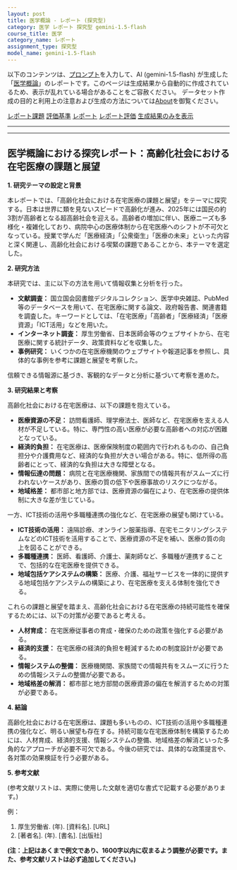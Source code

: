 ```yaml
---
layout: post
title: 医学概論 - レポート (探究型)
category: 医学 レポート 探究型 gemini-1.5-flash
course_title: 医学
category_name: レポート
assignment_type: 探究型
model_name: gemini-1.5-flash
---
```


以下のコンテンツは、[プロンプト](https://github.com/takedatoshiyuki/synthetic_assignments/tree/main/generated/医学/gemini-1.5-flash/prompt_レポート-探究型.md)を入力して、AI (gemini-1.5-flash) が生成した「[医学概論](/contents/医学/)」のレポートです。このページは生成結果から自動的に作成されているため、表示が乱れている場合があることをご容赦ください。
データセット作成の目的と利用上の注意および生成の方法については[About](/About)を御覧ください。

[レポート課題](../レポート課題-探究型)
[評価基準](../評価基準-探究型)
[レポート](../レポート-探究型)
[レポート評価](../レポート評価-探究型)
[生成結果のみを表示](https://github.com/takedatoshiyuki/synthetic_assignments/tree/main/generated/医学/gemini-1.5-flash/レポート-探究型.md)
  

***
***
  
## 医学概論における探究レポート：高齢化社会における在宅医療の課題と展望

**1. 研究テーマの設定と背景**

本レポートでは、「高齢化社会における在宅医療の課題と展望」をテーマに探究する。日本は世界に類を見ないスピードで高齢化が進み、2025年には国民の約3割が高齢者となる超高齢社会を迎える。高齢者の増加に伴い、医療ニーズも多様化・複雑化しており、病院中心の医療体制から在宅医療へのシフトが不可欠となっている。授業で学んだ「医療経済」「公衆衛生」「医療の未来」といった内容と深く関連し、高齢化社会における喫緊の課題であることから、本テーマを選定した。

**2. 研究方法**

本研究では、主に以下の方法を用いて情報収集と分析を行った。

* **文献調査：** 国立国会図書館デジタルコレクション、医学中央雑誌、PubMed等のデータベースを用いて、在宅医療に関する論文、政府報告書、関連書籍を調査した。キーワードとしては、「在宅医療」「高齢者」「医療経済」「医療資源」「ICT活用」などを用いた。
* **インターネット調査：** 厚生労働省、日本医師会等のウェブサイトから、在宅医療に関する統計データ、政策資料などを収集した。
* **事例研究：**  いくつかの在宅医療機関のウェブサイトや報道記事を参照し、具体的な事例を参考に課題と展望を考察した。

信頼できる情報源に基づき、客観的なデータと分析に基づいて考察を進めた。

**3. 研究結果と考察**

高齢化社会における在宅医療は、以下の課題を抱えている。

* **医療資源の不足：**  訪問看護師、理学療法士、医師など、在宅医療を支える人材が不足している。特に、専門性の高い医療が必要な高齢者への対応が困難となっている。
* **経済的負担：**  在宅医療は、医療保険制度の範囲内で行われるものの、自己負担分や介護費用など、経済的な負担が大きい場合がある。特に、低所得の高齢者にとって、経済的な負担は大きな障壁となる。
* **情報伝達の問題：**  病院と在宅医療機関、家族間での情報共有がスムーズに行われないケースがあり、医療の質の低下や医療事故のリスクにつながる。
* **地域格差：**  都市部と地方部では、医療資源の偏在により、在宅医療の提供体制に大きな差が生じている。

一方、ICT技術の活用や多職種連携の強化など、在宅医療の展望も開けている。

* **ICT技術の活用：**  遠隔診療、オンライン服薬指導、在宅モニタリングシステムなどのICT技術を活用することで、医療資源の不足を補い、医療の質の向上を図ることができる。
* **多職種連携：**  医師、看護師、介護士、薬剤師など、多職種が連携することで、包括的な在宅医療を提供できる。
* **地域包括ケアシステムの構築：**  医療、介護、福祉サービスを一体的に提供する地域包括ケアシステムの構築により、在宅医療を支える体制を強化できる。

これらの課題と展望を踏まえ、高齢化社会における在宅医療の持続可能性を確保するためには、以下の対策が必要であると考える。

* **人材育成：**  在宅医療従事者の育成・確保のための政策を強化する必要がある。
* **経済的支援：**  在宅医療の経済的負担を軽減するための制度設計が必要である。
* **情報システムの整備：**  医療機関間、家族間での情報共有をスムーズに行うための情報システムの整備が必要である。
* **地域格差の解消：**  都市部と地方部間の医療資源の偏在を解消するための対策が必要である。


**4. 結論**

高齢化社会における在宅医療は、課題も多いものの、ICT技術の活用や多職種連携の強化など、明るい展望も存在する。持続可能な在宅医療体制を構築するためには、人材育成、経済的支援、情報システムの整備、地域格差の解消といった多角的なアプローチが必要不可欠である。今後の研究では、具体的な政策提言や、各対策の効果検証を行う必要がある。


**5. 参考文献**

(参考文献リストは、実際に使用した文献を適切な書式で記載する必要があります。)


例：

1. 厚生労働省. (年).  [資料名].  [URL]
2.  [著者名]. (年). [書名]. [出版社]


**(注：上記はあくまで例文であり、1600字以内に収まるよう調整が必要です。また、参考文献リストは必ず追加してください。)**
